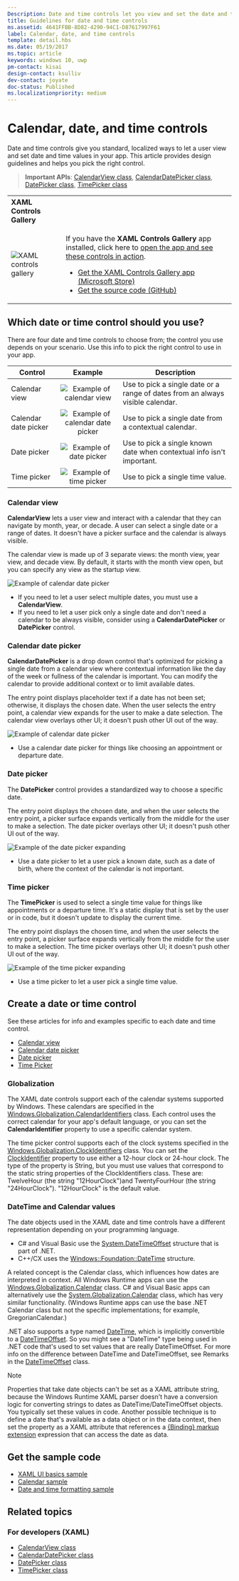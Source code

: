 ```yaml
---
Description: Date and time controls let you view and set the date and time. This article provides design guidelines and helps you pick the right control.
title: Guidelines for date and time controls
ms.assetid: 4641FFBB-8D82-4290-94C1-D87617997F61
label: Calendar, date, and time controls
template: detail.hbs
ms.date: 05/19/2017
ms.topic: article
keywords: windows 10, uwp
pm-contact: kisai
design-contact: ksulliv
dev-contact: joyate
doc-status: Published
ms.localizationpriority: medium
---
```

# Calendar, date, and time controls

 

Date and time controls give you standard, localized ways to let a user view and set date and time values in your app. This article provides design guidelines and helps you pick the right control.

> **Important APIs**: [CalendarView class](/uwp/api/Windows.UI.Xaml.Controls.CalendarView), [CalendarDatePicker class](/uwp/api/Windows.UI.Xaml.Controls.CalendarDatePicker), [DatePicker class](/uwp/api/Windows.UI.Xaml.Controls.DatePicker), [TimePicker class](/uwp/api/Windows.UI.Xaml.Controls.TimePicker)

<table>
<th align="left">XAML Controls Gallery<th>
<tr>
<td><img src="images/xaml-controls-gallery-app-icon-sm.png" alt="XAML controls gallery"></img></td>
<td>
    <p>If you have the <strong style="font-weight: semi-bold">XAML Controls Gallery</strong> app installed, click here to <a href="xamlcontrolsgallery:/category/DataInput">open the app and see these controls in action</a>.</p>
    <ul>
    <li><a href="https://www.microsoft.com/store/productId/9MSVH128X2ZT">Get the XAML Controls Gallery app (Microsoft Store)</a></li>
    <li><a href="https://github.com/Microsoft/Xaml-Controls-Gallery">Get the source code (GitHub)</a></li>
    </ul>
</td>
</tr>
</table>

## Which date or time control should you use?

There are four date and time controls to choose from; the control you use depends on your scenario. Use this info to pick the right control to use in your app.

| Control | Example | Description |
| ------- | :-----: | ----------- |
| Calendar view | ![Example of calendar view](images/controls_calendar_monthview_small.png) | Use to pick a single date or a range of dates from an always visible calendar. |
| Calendar date picker | ![Example of calendar date picker](images/calendar-date-picker-closed.png) | Use to pick a single date from a contextual calendar. |
| Date picker | ![Example of date picker](images/date-picker-closed.png) | Use to pick a single known date when contextual info isn't important. |
| Time picker | ![Example of time picker](images/time-picker-closed.png) | Use to pick a single time value. |

<!-- This table seems redundant, not sure it's needed.-->

### Calendar view

**CalendarView** lets a user view and interact with a calendar that they can navigate by month, year, or decade. A user can select a single date or a range of dates. It doesn't have a picker surface and the calendar is always visible.

The calendar view is made up of 3 separate views: the month view, year view, and decade view. By default, it starts with the month view open, but you can specify any view as the startup view.

![Example of calendar date picker](images/calendar-view-3-views.png)

- If you need to let a user select multiple dates, you must use a **CalendarView**.
- If you need to let a user pick only a single date and don't need a calendar to be always visible, consider using a **CalendarDatePicker** or **DatePicker** control.

### Calendar date picker

**CalendarDatePicker** is a drop down control that's optimized for picking a single date from a calendar view where contextual information like the day of the week or fullness of the calendar is important. You can modify the calendar to provide additional context or to limit available dates.

The entry point displays placeholder text if a date has not been set; otherwise, it displays the chosen date. When the user selects the entry point, a calendar view expands for the user to make a date selection. The calendar view overlays other UI; it doesn't push other UI out of the way.

![Example of calendar date picker](images/calendar-date-picker-2-views.png)

- Use a calendar date picker for things like choosing an appointment or departure date. 

### Date picker

The **DatePicker** control provides a standardized way to choose a specific date. 

The entry point displays the chosen date, and when the user selects the entry point, a picker surface expands vertically from the middle for the user to make a selection. The date picker overlays other UI; it doesn't push other UI out of the way.

![Example of the date picker expanding](images/controls_datepicker_expand.png)

- Use a date picker to let a user pick a known date, such as a date of birth, where the context of the calendar is not important.

### Time picker

The **TimePicker** is used to select a single time value for things like appointments or a departure time. It's a static display that is set by the user or in code, but it doesn't update to display the current time.

The entry point displays the chosen time, and when the user selects the entry point, a picker surface expands vertically from the middle for the user to make a selection. The time picker overlays other UI; it doesn't push other UI out of the way.

![Example of the time picker expanding](images/controls_timepicker_expand.png)

- Use a time picker to let a user pick a single time value.

## Create a date or time control

See these articles for info and examples specific to each date and time control.

- [Calendar view](calendar-view.md)
- [Calendar date picker](calendar-date-picker.md)
- [Date picker](date-picker.md)
- [Time Picker](time-picker.md)

### Globalization

The XAML date controls support each of the calendar systems supported by Windows. These calendars are specified in the [Windows.Globalization.CalendarIdentifiers](/uwp/api/Windows.Globalization.CalendarIdentifiers) class. Each control uses the correct calendar for your app's default language, or you can set the **CalendarIdentifier** property to use a specific calendar system.

The time picker control supports each of the clock systems specified in the [Windows.Globalization.ClockIdentifiers](/uwp/api/Windows.Globalization.ClockIdentifiers) class. You can set the [ClockIdentifier](/uwp/api/windows.ui.xaml.controls.timepicker.clockidentifier) property to use either a 12-hour clock or 24-hour clock. The type of the property is String, but you must use values that correspond to the static string properties of the ClockIdentifiers class. These are: TwelveHour (the string "12HourClock")and TwentyFourHour (the string "24HourClock"). "12HourClock" is the default value.

### DateTime and Calendar values

The date objects used in the XAML date and time controls have a different representation depending on your programming language.

- C# and Visual Basic use the [System.DateTimeOffset](/dotnet/api/system.datetimeoffset) structure that is part of .NET. 
- C++/CX uses the [Windows::Foundation::DateTime](/windows/desktop/api/windows.foundation/ns-windows-foundation-datetime) structure. 

A related concept is the Calendar class, which influences how dates are interpreted in context. All Windows Runtime apps can use the [Windows.Globalization.Calendar](/uwp/api/Windows.Globalization.Calendar) class. C# and Visual Basic apps can alternatively use the [System.Globalization.Calendar](/dotnet/api/system.globalization.calendar) class, which has very similar functionality. (Windows Runtime apps can use the base .NET Calendar class but not the specific implementations; for example, GregorianCalendar.)

.NET also supports a type named [DateTime](/dotnet/api/system.datetime), which is implicitly convertible to a [DateTimeOffset](/dotnet/api/system.datetimeoffset). So you might see a "DateTime" type being used in .NET code that's used to set values that are really DateTimeOffset. For more info on the difference between DateTime and DateTimeOffset, see Remarks in the [DateTimeOffset](/dotnet/api/system.datetimeoffset) class.

> [!NOTE]
> Properties that take date objects can't be set as a XAML attribute string, because the Windows Runtime XAML parser doesn't have a conversion logic for converting strings to dates as DateTime/DateTimeOffset objects. You typically set these values in code. Another possible technique is to define a date that's available as a data object or in the data context, then set the property as a XAML attribute that references a [\{Binding\} markup extension](../../xaml-platform/binding-markup-extension.md) expression that can access the date as data.

## Get the sample code

- [XAML UI basics sample](https://github.com/Microsoft/Windows-universal-samples/tree/master/Samples/XamlUIBasics)
- [Calendar sample](https://github.com/Microsoft/Windows-universal-samples/tree/master/Samples/Calendar)
- [Date and time formatting sample](https://github.com/microsoft/Windows-universal-samples/tree/master/Samples/DateTimeFormatting)

## Related topics

### For developers (XAML)

- [CalendarView class](/uwp/api/Windows.UI.Xaml.Controls.CalendarView)
- [CalendarDatePicker class](/uwp/api/Windows.UI.Xaml.Controls.CalendarDatePicker)
- [DatePicker class](/uwp/api/Windows.UI.Xaml.Controls.DatePicker)
- [TimePicker class](/uwp/api/Windows.UI.Xaml.Controls.TimePicker)